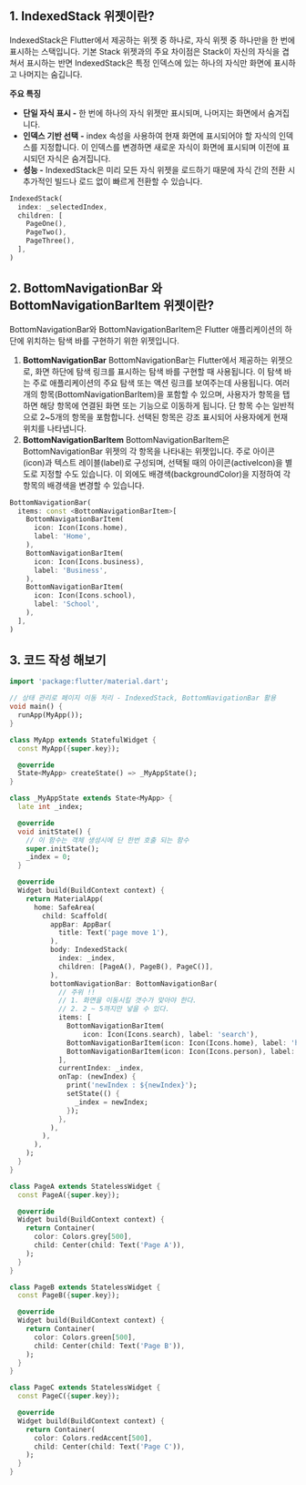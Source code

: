 ## 1. IndexedStack 위젯이란?

IndexedStack은 Flutter에서 제공하는 위젯 중 하나로, 자식 위젯 중 하나만을 한 번에 표시하는 스택입니다. 기본 Stack 위젯과의 주요 차이점은 Stack이 자신의 자식을 겹쳐서 표시하는 반면 IndexedStack은 특정 인덱스에 있는 하나의 자식만 화면에 표시하고 나머지는 숨깁니다.

**주요 특징**

- **단일 자식 표시 -** 한 번에 하나의 자식 위젯만 표시되며, 나머지는 화면에서 숨겨집니다.
- **인덱스 기반 선택** **-** index 속성을 사용하여 현재 화면에 표시되어야 할 자식의 인덱스를 지정합니다. 이 인덱스를 변경하면 새로운 자식이 화면에 표시되며 이전에 표시되던 자식은 숨겨집니다.
- **성능 -** IndexedStack은 미리 모든 자식 위젯을 로드하기 때문에 자식 간의 전환 시 추가적인 빌드나 로드 없이 빠르게 전환할 수 있습니다.


```dart
IndexedStack(
  index: _selectedIndex,
  children: [
    PageOne(),
    PageTwo(),
    PageThree(),
  ],
)
```


## 2. BottomNavigationBar 와 BottomNavigationBarItem 위젯이란?

BottomNavigationBar와 BottomNavigationBarItem은 Flutter 애플리케이션의 하단에 위치하는 탐색 바를 구현하기 위한 위젯입니다.

1. **BottomNavigationBar** BottomNavigationBar는 Flutter에서 제공하는 위젯으로, 화면 하단에 탐색 링크를 표시하는 탐색 바를 구현할 때 사용됩니다. 이 탐색 바는 주로 애플리케이션의 주요 탐색 또는 액션 링크를 보여주는데 사용됩니다. 여러 개의 항목(BottomNavigationBarItem)을 포함할 수 있으며, 사용자가 항목을 탭하면 해당 항목에 연결된 화면 또는 기능으로 이동하게 됩니다. 단 항목 수는 일반적으로 2~5개의 항목을 포함합니다. 선택된 항목은 강조 표시되어 사용자에게 현재 위치를 나타냅니다.
2. **BottomNavigationBarItem** BottomNavigationBarItem은 BottomNavigationBar 위젯의 각 항목을 나타내는 위젯입니다. 주로 아이콘(icon)과 텍스트 레이블(label)로 구성되며, 선택될 때의 아이콘(activeIcon)을 별도로 지정할 수도 있습니다. 이 외에도 배경색(backgroundColor)을 지정하여 각 항목의 배경색을 변경할 수 있습니다.


```dart
BottomNavigationBar(
  items: const <BottomNavigationBarItem>[
    BottomNavigationBarItem(
      icon: Icon(Icons.home),
      label: 'Home',
    ),
    BottomNavigationBarItem(
      icon: Icon(Icons.business),
      label: 'Business',
    ),
    BottomNavigationBarItem(
      icon: Icon(Icons.school),
      label: 'School',
    ),
  ],
)
```

## 3. 코드 작성 해보기
```dart
import 'package:flutter/material.dart';

// 상태 관리로 페이지 이동 처리 - IndexedStack, BottomNavigationBar 활용
void main() {
  runApp(MyApp());
}

class MyApp extends StatefulWidget {
  const MyApp({super.key});

  @override
  State<MyApp> createState() => _MyAppState();
}

class _MyAppState extends State<MyApp> {
  late int _index;

  @override
  void initState() {
    // 이 함수는 객체 생성시에 단 한번 호출 되는 함수
    super.initState();
    _index = 0;
  }

  @override
  Widget build(BuildContext context) {
    return MaterialApp(
      home: SafeArea(
        child: Scaffold(
          appBar: AppBar(
            title: Text('page move 1'),
          ),
          body: IndexedStack(
            index: _index,
            children: [PageA(), PageB(), PageC()],
          ),
          bottomNavigationBar: BottomNavigationBar(
            // 주위 !!
            // 1. 화면을 이동시킬 갯수가 맞아야 한다.
            // 2. 2 ~ 5까지만 넣을 수 있다.
            items: [
              BottomNavigationBarItem(
                  icon: Icon(Icons.search), label: 'search'),
              BottomNavigationBarItem(icon: Icon(Icons.home), label: 'home'),
              BottomNavigationBarItem(icon: Icon(Icons.person), label: 'person')
            ],
            currentIndex: _index,
            onTap: (newIndex) {
              print('newIndex : ${newIndex}');
              setState(() {
                _index = newIndex;
              });
            },
          ),
        ),
      ),
    );
  }
}

class PageA extends StatelessWidget {
  const PageA({super.key});

  @override
  Widget build(BuildContext context) {
    return Container(
      color: Colors.grey[500],
      child: Center(child: Text('Page A')),
    );
  }
}

class PageB extends StatelessWidget {
  const PageB({super.key});

  @override
  Widget build(BuildContext context) {
    return Container(
      color: Colors.green[500],
      child: Center(child: Text('Page B')),
    );
  }
}

class PageC extends StatelessWidget {
  const PageC({super.key});

  @override
  Widget build(BuildContext context) {
    return Container(
      color: Colors.redAccent[500],
      child: Center(child: Text('Page C')),
    );
  }
}
```

